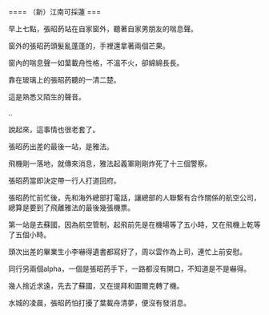 ==== （新）江南可採蓮 ===

早上七點，張昭菂站在自家窗外，聽著自家男朋友的喘息聲。

窗外的張昭菂頭髮亂蓬蓬的，手裡還拿著兩個芒果。

窗內的喘息聲一如葉載舟性格，不溫不火，卻綿綿長長。

靠在玻璃上的張昭菂聽的一清二楚。

這是熟悉又陌生的聲音。

..

說起來，這事情也很老套了。

張昭菂出差的最後一站，是雅法。

飛機剛一落地，就傳來消息，雅法起義軍剛剛炸死了十三個警察。

張昭菂當即決定帶一行人打道回府。

張昭菂忙前忙後，先和海外總部打電話，讓總部的人聯繫有合作關係的航空公司，總算是要到了飛離雅法的最後幾張機票。

第一站是去蘇國，因為航空管制，起飛前先是在機場等了五小時，又在飛機上乾等了五個小時。

頭次出差的畢業生小李嚇得遺書都寫好了，周以雲作為上司，連忙上前安慰。

同行另兩個alpha，一個是張昭菂手下，一路都沒有開口，不知道是不是嚇得。

幾人捨近求遠，先去了蘇國，又在提拜和圖爾克轉了機。

水城的凌晨，張昭菂怕打擾了葉載舟清夢，便沒有發消息。